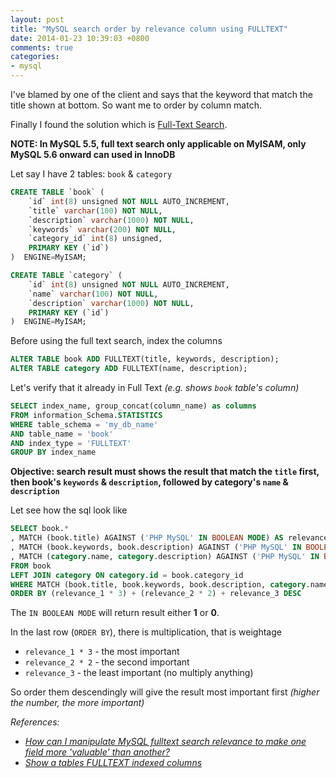 ```yaml
---
layout: post
title: "MySQL search order by relevance column using FULLTEXT"
date: 2014-01-23 10:39:03 +0800
comments: true
categories: 
- mysql
---
```


I've blamed by one of the client and says that the keyword that match the title shown at bottom. So want me to order by column match.

Finally I found the solution which is [Full-Text Search](http://dev.mysql.com/doc/refman/5.5/en/fulltext-search.html).

**NOTE: In MySQL 5.5, full text search only applicable on MyISAM, only MySQL 5.6 onward can used in InnoDB**

Let say I have 2 tables: `book` & `category`

```sql
CREATE TABLE `book` (
    `id` int(8) unsigned NOT NULL AUTO_INCREMENT,
    `title` varchar(100) NOT NULL,
    `description` varchar(1000) NOT NULL,
    `keywords` varchar(200) NOT NULL,
    `category_id` int(8) unsigned,
    PRIMARY KEY (`id`)
)  ENGINE=MyISAM;

CREATE TABLE `category` (
    `id` int(8) unsigned NOT NULL AUTO_INCREMENT,
    `name` varchar(100) NOT NULL,
    `description` varchar(1000) NOT NULL,
    PRIMARY KEY (`id`)
)  ENGINE=MyISAM;
```

Before using the full text search, index the columns

```sql
ALTER TABLE book ADD FULLTEXT(title, keywords, description);
ALTER TABLE category ADD FULLTEXT(name, description);
```

Let's verify that it already in Full Text _(e.g. shows `book` table's column)_

```sql
SELECT index_name, group_concat(column_name) as columns
FROM information_Schema.STATISTICS 
WHERE table_schema = 'my_db_name' 
AND table_name = 'book'
AND index_type = 'FULLTEXT'
GROUP BY index_name
```

**Objective: search result must shows the result that match the `title` first, then book's `keywords` & `description`, followed by category's `name` & `description`**

Let see how the sql look like

```sql
SELECT book.*
, MATCH (book.title) AGAINST ('PHP MySQL' IN BOOLEAN MODE) AS relevance_1
, MATCH (book.keywords, book.description) AGAINST ('PHP MySQL' IN BOOLEAN MODE) AS relevance_2
, MATCH (category.name, category.description) AGAINST ('PHP MySQL' IN BOOLEAN MODE) AS relevance_3
FROM book
LEFT JOIN category ON category.id = book.category_id
WHERE MATCH (book.title, book.keywords, book.description, category.name, category.description) AGAINST ('PHP MySQL' IN BOOLEAN MODE)
ORDER BY (relevance_1 * 3) + (relevance_2 * 2) + relevance_3 DESC
```

The `IN BOOLEAN MODE` will return result either **1** or **0**.

In the last row (`ORDER BY`), there is multiplication, that is weightage

* `relevance_1 * 3` - the most important
* `relevance_2 * 2` - the second important
* `relevance_3` - the least important (no multiply anything)

So order them descendingly will give the result most important first _(higher the number, the more important)_

_References:_

* _[How can I manipulate MySQL fulltext search relevance to make one field more 'valuable' than another?](http://stackoverflow.com/questions/547542/how-can-i-manipulate-mysql-fulltext-search-relevance-to-make-one-field-more-val/600915#600915)_
* _[Show a tables FULLTEXT indexed columns](http://stackoverflow.com/questions/4107599/show-a-tables-fulltext-indexed-columns/4107794#4107794)_
